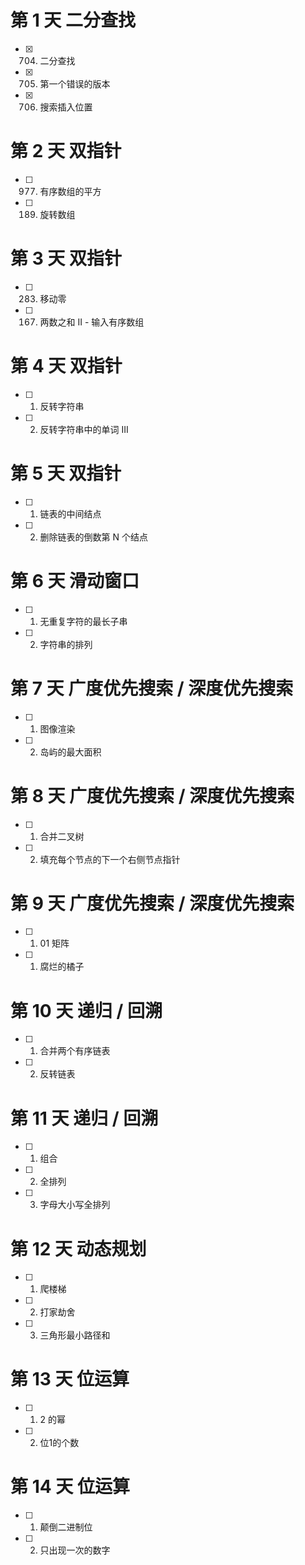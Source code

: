 # 第 1 天 二分查找
- [x] 704. 二分查找  
- [x] 705. 第一个错误的版本  
- [x] 706. 搜索插入位置  

# 第 2 天 双指针
- [ ] 977. 有序数组的平方
- [ ] 189. 旋转数组

# 第 3 天 双指针
- [ ] 283. 移动零
- [ ] 167. 两数之和 II - 输入有序数组

# 第 4 天 双指针
- [ ] 1. 反转字符串
- [ ] 2. 反转字符串中的单词 III

# 第 5 天 双指针
- [ ] 1. 链表的中间结点
- [ ] 2.  删除链表的倒数第 N 个结点

# 第 6 天 滑动窗口
- [ ] 1. 无重复字符的最长子串
- [ ] 2. 字符串的排列

# 第 7 天 广度优先搜索 / 深度优先搜索
- [ ] 1. 图像渲染
- [ ] 2. 岛屿的最大面积


# 第 8 天 广度优先搜索 / 深度优先搜索
- [ ] 1. 合并二叉树
- [ ] 2. 填充每个节点的下一个右侧节点指针

# 第 9 天 广度优先搜索 / 深度优先搜索
- [ ] 1. 01 矩阵
- [ ] 1. 腐烂的橘子

# 第 10 天 递归 / 回溯
- [ ] 1.  合并两个有序链表
- [ ] 2. 反转链表

# 第 11 天 递归 / 回溯
- [ ] 1.  组合
- [ ] 2.  全排列
- [ ] 3. 字母大小写全排列


# 第 12 天 动态规划
- [ ] 1.  爬楼梯
- [ ] 2. 打家劫舍
- [ ] 3. 三角形最小路径和

# 第 13 天 位运算
- [ ] 1. 2 的幂
- [ ] 2. 位1的个数

# 第 14 天 位运算
- [ ] 1. 颠倒二进制位
- [ ] 2. 只出现一次的数字